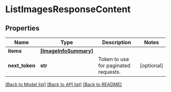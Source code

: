 # ListImagesResponseContent


## Properties
Name | Type | Description | Notes
------------ | ------------- | ------------- | -------------
**items** | [**[ImageInfoSummary]**](ImageInfoSummary.md) |  | 
**next_token** | **str** | Token to use for paginated requests. | [optional] 

[[Back to Model list]](../README.md#documentation-for-models) [[Back to API list]](../README.md#documentation-for-api-endpoints) [[Back to README]](../README.md)


